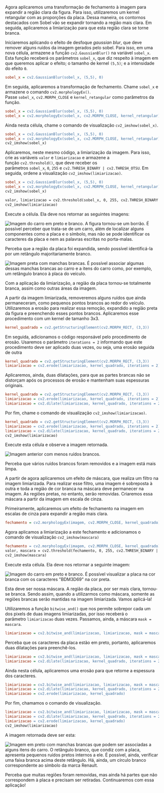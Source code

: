 Agora aplicaremos uma transformação de fechamento à imagem para expandir a região clara da figura. Para isso, utilizaremos um kernel retangular com as proporções da placa. Dessa maneira, os contornos destacados com Sobel vão se expandir tornando a região mais clara. Em seguida, aplicaremos a limiarização para que esta região clara se torne branca.

Iniciaremos aplicando o efeito de desfoque _gaussian blur_, que deve remover alguns ruídos da imagem gerados pelo sobel. Para isso, em uma nova célula, armazene a função `cv2.GaussianBlur()` na variável `sobel_x`. Esta função receberá os parâmetros `sobel_x`, que diz respeito à imagem em que queremos aplicar o efeito; o tamanho de kernel `(5,5)`; e a intensidade do efeito `0`.

```ini
sobel_x = cv2.GaussianBlur(sobel_x, (5,5), 0)
```

Em seguida, aplicaremos a transformação de fechamento. Chame `sobel_x` e armazene o comando `cv2.morphologyEx()`. Passe `sobel_x`, `cv2.MORPH_CLOSE` e `kernel_retangular` como parâmetros da função.

```ini
sobel_x = cv2.GaussianBlur(sobel_x, (5,5), 0)
sobel_x = cv2.morphologyEx(sobel_x, cv2.MORPH_CLOSE, kernel_retangular)
```

Ainda nesta célula, chame o comando de visualização `cv2_imshow(sobel_x)`.

```makefile
sobel_x = cv2.GaussianBlur(sobel_x, (5,5), 0)
sobel_x = cv2.morphologyEx(sobel_x, cv2.MORPH_CLOSE, kernel_retangular)
cv2_imshow(sobel_x)
```

Aplicaremos, neste mesmo código, a limiarização da imagem. Para isso, crie as variáveis `valor` e `limiarizacao` e armazene a função `cv2.threshold()`, que deve receber os parâmetros `sobel_x`, `0`, `255` e `cv2.THRESH_BINARY | cv2.THRESH_OTSU`. Em seguida, ordene a visualização `cv2_imshow(limiarizacao)`.

```makefile
sobel_x = cv2.GaussianBlur(sobel_x, (5,5), 0)
sobel_x = cv2.morphologyEx(sobel_x, cv2.MORPH_CLOSE, kernel_retangular)
cv2_imshow(sobel_x)

valor, limiarizacao = cv2.threshold(sobel_x, 0, 255, cv2.THRESH_BINARY | cv2.THRESH_OTSU)
cv2_imshow(limiarizacao)
```

Execute a célula. Ela deve nos retornar as seguintes imagens:

![Imagem do carro em preto e branco. A figura tornou-se um borrão. É possível perceber que trata-se de um carro, além de localizar alguns componentes como a placa e o símbolo, mas não se pode identificar os caracteres da placa e nem as palavras escritas no porta-malas.](https://cdn1.gnarususercontent.com.br/1/1310269/3aae4b46-c774-420f-ad47-4271a3fb9d74.png)

Perceba que a região da placa foi expandida, sendo possível identificá-la por um retângulo majoritariamente branco.

![Imagem preta com manchas brancas. É possível associar algumas dessas manchas brancas ao carro e a itens do carro como, por exemplo, um retângulo branco à placa do veículo.](https://cdn1.gnarususercontent.com.br/1/1310269/62153ad0-b1f5-4e3b-94c1-2f2e24d4b182.png)

Com a aplicação da limiarização, a região da placa tornou-se totalmente branca, assim como outras áreas da imagem.

A partir da imagem limiarizada, removeremos alguns ruídos que ainda permaneceram, como pequenos pontos brancos ao redor do veículo. Utilizaremos a erosão para realizar essa remoção, expandido a região preta da figura e preenchendo esses pontos brancos. Aplicaremos esse procedimento com um kernel de tamanho 3x3.

```ini
kernel_quadrado = cv2.getStructuringElement(cv2.MORPH_RECT, (3,3))
```

Em seguida, adicionamos o código responsável pelo procedimento de erosão. Usaremos o parâmetro `iterations = 2` informando que este procedimento deve ser aplicado duas vezes, ou seja, uma erosão seguida de outra

```ini
kernel_quadrado = cv2.getStructuringElement(cv2.MORPH_RECT, (3,3))
limiarizacao = cv2.erode(limiarizacao, kernel_quadrado, iterations = 2)
```

Aplicaremos, ainda, duas dilatações, para que as partes brancas não se distorçam após os processos de erosão e mantenham suas espessuras originais.

```ini
kernel_quadrado = cv2.getStructuringElement(cv2.MORPH_RECT, (3,3))
limiarizacao = cv2.erode(limiarizacao, kernel_quadrado, iterations = 2)
limiarizacao = cv2.dilate(limiarizacao, kernel_quadrado, iterations = 2)
```

Por fim, chame o comando de visualização `cv2_imshow(limiarizacao)`.

```makefile
kernel_quadrado = cv2.getStructuringElement(cv2.MORPH_RECT, (3,3))
limiarizacao = cv2.erode(limiarizacao, kernel_quadrado, iterations = 2)
limiarizacao = cv2.dilate(limiarizacao, kernel_quadrado, iterations = 2)
cv2_imshow(limiarizacao)
```

Execute esta célula e observe a imagem retornada.

![Imagem anterior com menos ruídos brancos.](https://cdn1.gnarususercontent.com.br/1/1310269/9c902293-4c02-431e-ad98-9e140aab1c6b.png)

Perceba que vários ruídos brancos foram removidos e a imagem está mais limpa.

A partir de agora aplicaremos um efeito de máscara, que realiza um filtro na imagem limiarizada. Para realizar esse filtro, uma imagem é sobreposta à outra e toda a região de cor branca na máscara deve permanecer na imagem. As regiões pretas, no entanto, serão removidas. Criaremos essa máscara a partir da imagem em escala de cinza.

Primeiramente, aplicaremos um efeito de fechamento na imagem em escalas de cinza para expandir a região mais clara.

```ini
fechamento = cv2.morphologyEx(imagem, cv2.MORPH_CLOSE, kernel_quadrado)
```

Agora aplicamos a limiarização a este fechamento e adicionamos o comando de visualização `cv2_imshow(mascara)`

```makefile
fechamento = cv2.morphologyEx(imagem, cv2.MORPH_CLOSE, kernel_quadrado)
valor, mascara = cv2.threshold(fechamento, 0, 255, cv2.THRESH_BINARY | cv2.THRESH_OTSU)
cv2_imshow(mascara)
```

Execute esta célula. Ela deve nos retornar a seguinte imagem:

![Imagem do carro em preto e branco. É possível visualizar a placa na cor branca com os caracteres "BDM3D69" na cor preta.](https://cdn1.gnarususercontent.com.br/1/1310269/9d8ce265-b506-44a4-a416-0846996f67d0.png)

Esta deve ser nossa máscara. A região da placa, por ser mais clara, tornou-se branca. Sendo assim, quando a utilizarmos como máscara, somente as regiões brancas serão mantidas na imagem limiarizada. Vamos aplicá-la!

Utilizaremos a função `bitwise_and()` que nos permite sobrepor cada um dos pixels de duas imagens limiarizadas, por isso receberá o parâmetro `limiarizacao` duas vezes. Passamos, ainda, a máscara `mask = mascara`.

```ini
limiarizacao = cv2.bitwise_and(limiarizacao, limiarizacao, mask = mascara
```

Perceba que os caracteres da placa estão em preto, portanto, aplicaremos duas dilatações para preenchê-los.

```ini
limiarizacao = cv2.bitwise_and(limiarizacao, limiarizacao, mask = mascara
limiarizacao = cv2.dilate(limiarizacao, kernel_quadrado, iterations = 2)
```

Ainda nesta célula, aplicaremos uma erosão para que retorne a espessura dos caracteres.

```ini
limiarizacao = cv2.bitwise_and(limiarizacao, limiarizacao, mask = mascara
limiarizacao = cv2.dilate(limiarizacao, kernel_quadrado, iterations = 2)
limiarizacao = cv2.erode(limiarizacao, kernel_quadrado)
```

Por fim, chamamos o comando de visualização.

```makefile
limiarizacao = cv2.bitwise_and(limiarizacao, limiarizacao, mask = mascara
limiarizacao = cv2.dilate(limiarizacao, kernel_quadrado, iterations = 2)
limiarizacao = cv2.erode(limiarizacao, kernel_quadrado)
cv2_imshow(limiarizacao)
```

A imagem retornada deve ser esta:

![Imagem em preto com manchas brancas que podem ser associadas a alguns itens do carro. O retângulo branco, que condiz com a placa, apresenta pequenos ruídos pretos internos a ele. É possível, ainda, verificar uma faixa branca acima deste retângulo. Há, ainda, um círculo branco correspondente ao símbolo da marca *Renault*.](https://cdn1.gnarususercontent.com.br/1/1310269/ea7558eb-9cbe-4018-ab55-342843978312.png)

Perceba que muitas regiões foram removidas, mas ainda há partes que não correspondem à placa e precisam ser retiradas. Continuaremos com essa aplicação!